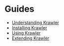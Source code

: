 
# Guides

* [Understanding Krawler](./understanding-krawler.md)
* [Installing Krawler](./installing-krawler.md)
* [Using Krawler](./using-krawler.md)
* [Extending Krawler](./extending-krawler.md)
  